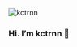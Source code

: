 ![kctrnn](https://res.cloudinary.com/hanhiu/image/upload/v1601802422/kctrnn/traf-sL7w1eUfHJQ-unsplash_g5cwun.jpg)

### Hi. I’m kctrnn 👋





<!--
### Hi there 👋
**kctrnn/kctrnn** is a ✨ _special_ ✨ repository because its `README.md` (this file) appears on your GitHub profile.

Here are some ideas to get you started:

- 🔭 I’m currently working on ...
- 🌱 I’m currently learning ...
- 👯 I’m looking to collaborate on ...
- 🤔 I’m looking for help with ...
- 💬 Ask me about ...
- 📫 How to reach me: ...
- 😄 Pronouns: ...
- ⚡ Fun fact: ...
-->
